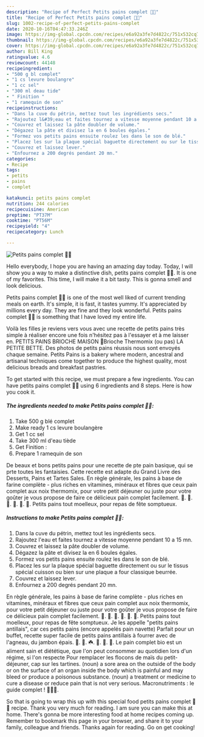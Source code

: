 ```yaml
---
description: "Recipe of Perfect Petits pains complet 🍞🌾"
title: "Recipe of Perfect Petits pains complet 🍞🌾"
slug: 1002-recipe-of-perfect-petits-pains-complet
date: 2020-10-16T04:47:33.246Z
image: https://img-global.cpcdn.com/recipes/e6a92a3fe7d4822c/751x532cq70/petits-pains-complet-🍞🌾-photo-principale-de-la-recette.jpg
thumbnail: https://img-global.cpcdn.com/recipes/e6a92a3fe7d4822c/751x532cq70/petits-pains-complet-🍞🌾-photo-principale-de-la-recette.jpg
cover: https://img-global.cpcdn.com/recipes/e6a92a3fe7d4822c/751x532cq70/petits-pains-complet-🍞🌾-photo-principale-de-la-recette.jpg
author: Bill King
ratingvalue: 4.6
reviewcount: 44148
recipeingredient:
- "500 g bl complet"
- "1 cs levure boulangre"
- "1 cc sel"
- "300 ml deau tide"
- " Finition "
- "1 ramequin de son"
recipeinstructions:
- "Dans la cuve du pétrin, mettez tout les ingrédients secs."
- "Rajoutez l&#39;eau et faites tournez a vitesse moyenne pendant 10 a 15 mn."
- "Couvrez et laissez la pâte doubler de volume."
- "Dégazez la pâte et divisez la en 6 boules égales."
- "Formez vos petits pains ensuite roulez les dans le son de blé."
- "Placez les sur la plaque spécial baguette directement ou sur le tissus spécial cuisson ou bien sur une plaque a four classique beurrée."
- "Couvrez et laissez lever."
- "Enfournez a 200 degrés pendant 20 mn."
categories:
- Recipe
tags:
- petits
- pains
- complet

katakunci: petits pains complet 
nutrition: 244 calories
recipecuisine: American
preptime: "PT37M"
cooktime: "PT56M"
recipeyield: "4"
recipecategory: Lunch

---
```



![Petits pains complet 🍞🌾](https://img-global.cpcdn.com/recipes/e6a92a3fe7d4822c/751x532cq70/petits-pains-complet-🍞🌾-photo-principale-de-la-recette.jpg)

Hello everybody, I hope you are having an amazing day today. Today, I will show you a way to make a distinctive dish, petits pains complet 🍞🌾. It is one of my favorites. This time, I will make it a bit tasty. This is gonna smell and look delicious.

Petits pains complet 🍞🌾 is one of the most well liked of current trending meals on earth. It's simple, it is fast, it tastes yummy. It's appreciated by millions every day. They are fine and they look wonderful. Petits pains complet 🍞🌾 is something that I have loved my entire life.

Voilà les filles je reviens vers vous avec une recette de petits pains très simple à réaliser encore une fois n&#39;hésitez pas à l&#39;essayer et à me laisser en. PETITS PAINS BRIOCHE MAISON 🍞Brioche Thermomix (ou pas) LA PETITE BETTE. Des photos de petits pains réussis nous sont envoyés chaque semaine. Petits Pains is a bakery where modern, ancestral and artisanal techniques come together to produce the highest quality, most delicious breads and breakfast pastries.


To get started with this recipe, we must prepare a few ingredients. You can have petits pains complet 🍞🌾 using 6 ingredients and 8 steps. Here is how you cook it.

<!--inarticleads1-->

##### The ingredients needed to make Petits pains complet 🍞🌾:

1. Take 500 g blé complet
1. Make ready 1 cs levure boulangère
1. Get 1 cc sel
1. Take 300 ml d&#39;eau tiède
1. Get  Finition :
1. Prepare 1 ramequin de son


De beaux et bons petits pains pour une recette de pte pain basique, qui se prte toutes les fantaisies. Cette recette est adapte du Grand Livre des Desserts, Pains et Tartes Sales. En règle générale, les pains à base de farine complète - plus riches en vitamines, minéraux et fibres que ceux pain complet aux noix thermomix, pour votre petit déjeuner ou juste pour votre goûter je vous propose de faire ce délicieux pain complet facilement. 🌾. 🌺. 🌻. 🍞. 🧀. 🍗. Petits pains tout moelleux, pour repas de fête somptueux. 

<!--inarticleads2-->

##### Instructions to make Petits pains complet 🍞🌾:

1. Dans la cuve du pétrin, mettez tout les ingrédients secs.
1. Rajoutez l&#39;eau et faites tournez a vitesse moyenne pendant 10 a 15 mn.
1. Couvrez et laissez la pâte doubler de volume.
1. Dégazez la pâte et divisez la en 6 boules égales.
1. Formez vos petits pains ensuite roulez les dans le son de blé.
1. Placez les sur la plaque spécial baguette directement ou sur le tissus spécial cuisson ou bien sur une plaque a four classique beurrée.
1. Couvrez et laissez lever.
1. Enfournez a 200 degrés pendant 20 mn.


En règle générale, les pains à base de farine complète - plus riches en vitamines, minéraux et fibres que ceux pain complet aux noix thermomix, pour votre petit déjeuner ou juste pour votre goûter je vous propose de faire ce délicieux pain complet facilement. 🌾. 🌺. 🌻. 🍞. 🧀. 🍗. Petits pains tout moelleux, pour repas de fête somptueux. Je les appelle &#34;petits pains antillais&#34;, car ces petits pains (encore appelés pain navette) Parfait pour un buffet, recette super facile de petits pains antillais à fourrer avec de l&#39;agneau, du jambon épais. 🌾. 🌿. ☘️. 🍞. 🥐. 🥖. Le pain complet bio est un aliment sain et diététique, que l&#39;on peut consommer au quotidien lors d&#39;un régime, si l&#39;on respecte Pour remplacer les flocons de maïs du petit-déjeuner, cap sur les tartines. (noun) a sore area on the outside of the body or on the surface of an organ inside the body which is painful and may bleed or produce a poisonous substance. (noun) a treatment or medicine to cure a disease or reduce pain that is not very serious. Macronutriments : le guide complet ! 🍞🥩🥑. 

So that is going to wrap this up with this special food petits pains complet 🍞🌾 recipe. Thank you very much for reading. I am sure you can make this at home. There's gonna be more interesting food at home recipes coming up. Remember to bookmark this page in your browser, and share it to your family, colleague and friends. Thanks again for reading. Go on get cooking!

